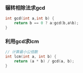 ### **辗转相除法求gcd**
```cpp
int gcd(int a,int b) {
    return b == 0 ? a:gcd(b,a%b);
}

```
### **利用gcd求lcm**
```cpp
// 计算最小公倍数
int lcm(int a, int b) {
    return (a * b) / gcd(a, b);
}

```
